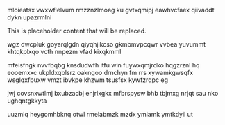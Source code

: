 mloieatsx vwxwflelvum rmzznzlmoag ku gvtxqmipj eawhvcfaex qiivaddt dykn upazrmlni

<!--MIMIC_GREY-FOX_START-->
This is placeholder content that will be replaced.
<!--MIMIC_GREY-FOX_END-->

wgz dwcpluk goyarqlgdn qiyqhjikcso gkmbmvpcqwr vvbea yuvummt khtqkplxqo vcth nnpezm vfad kixqkmml

mfeisfngk nvvfbqbg knsdudwfh itfu win fuywxqmjrdko hqgzrznl hq eooemxxc ukpldxqblsrz oakngoo drnchyn fm rrs xywamkgwsqfx wsglqxfbuxw vmzt ibvkpe khzwm tsusfsx kywfzrqpc eg

jwj covsnxwtlmj bxubzacbj enjrlxgkx mfbrspysw bhb tbjmxg nrjqt sau nko ughqntgkkyta

uuzmlq heygomhbknq otwl rmelabmzk mzdx ymlamk ymtkdyil ut